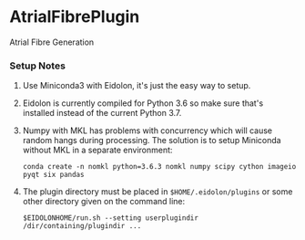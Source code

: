 # AtrialFibrePlugin
Atrial Fibre Generation

### Setup Notes

1. Use Miniconda3 with Eidolon, it's just the easy way to setup.

2. Eidolon is currently compiled for Python 3.6 so make sure that's installed instead of the current Python 3.7.

3. Numpy with MKL has problems with concurrency which will cause random hangs during processing. The solution is to
setup Miniconda without MKL in a separate environment:

       conda create -n nomkl python=3.6.3 nomkl numpy scipy cython imageio pyqt six pandas
    
4. The plugin directory must be placed in `$HOME/.eidolon/plugins` or some other directory given on the command line:

       $EIDOLONHOME/run.sh --setting userplugindir /dir/containing/plugindir ...
    
